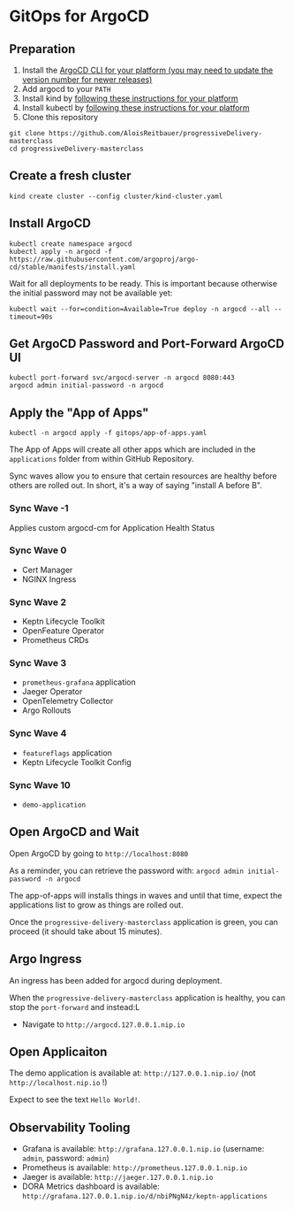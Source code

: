 # GitOps for ArgoCD

## Preparation

1. Install the [ArgoCD CLI for your platform (you may need to update the version number for newer releases)](https://github.com/argoproj/argo-cd/releases/tag/v2.7.7)
1. Add argocd to your `PATH`
1. Install kind by [following these instructions for your platform](https://kind.sigs.k8s.io/docs/user/quick-start#installation)
1. Install kubectl by [following these instructions for your platform](https://kubernetes.io/docs/tasks/tools/#kubectl)
1. Clone this repository

```
git clone https://github.com/AloisReitbauer/progressiveDelivery-masterclass
cd progressiveDelivery-masterclass
```

## Create a fresh cluster

```
kind create cluster --config cluster/kind-cluster.yaml
```

## Install ArgoCD

```
kubectl create namespace argocd
kubectl apply -n argocd -f https://raw.githubusercontent.com/argoproj/argo-cd/stable/manifests/install.yaml
```

Wait for all deployments to be ready. This is important because otherwise the initial password may not be available yet:

```
kubectl wait --for=condition=Available=True deploy -n argocd --all --timeout=90s
```

## Get ArgoCD Password and Port-Forward ArgoCD UI

```
kubectl port-forward svc/argocd-server -n argocd 8080:443
argocd admin initial-password -n argocd
```

## Apply the "App of Apps"

```
kubectl -n argocd apply -f gitops/app-of-apps.yaml
```

The App of Apps will create all other apps which are included in the `applications` folder from within GitHub Repository.

Sync waves allow you to ensure that certain resources are healthy before others are rolled out. In short, it's a way of saying "install A before B".

### Sync Wave -1
Applies custom argocd-cm for Application Health Status

### Sync Wave 0
- Cert Manager
- NGINX Ingress

### Sync Wave 2
- Keptn Lifecycle Toolkit
- OpenFeature Operator
- Prometheus CRDs

### Sync Wave 3
- `prometheus-grafana` application
- Jaeger Operator
- OpenTelemetry Collector
- Argo Rollouts

### Sync Wave 4
- `featureflags` application
- Keptn Lifecycle Toolkit Config

### Sync Wave 10
- `demo-application`

## Open ArgoCD and Wait
Open ArgoCD by going to `http://localhost:8080`

As a reminder, you can retrieve the password with: `argocd admin initial-password -n argocd`

The app-of-apps will installs things in waves and until that time, expect the applications list to grow as things are rolled out.

Once the `progressive-delivery-masterclass` application is green, you can proceed (it should take about 15 minutes).

## Argo Ingress
An ingress has been added for argocd during deployment.

When the `progressive-delivery-masterclass` application is healthy, you can stop the `port-forward` and instead:L

- Navigate to `http://argocd.127.0.0.1.nip.io`

## Open Applicaiton
The demo application is available at: `http://127.0.0.1.nip.io/` (not `http://localhost.nip.io` !)

Expect to see the text `Hello World!`.

## Observability Tooling
- Grafana is available: `http://grafana.127.0.0.1.nip.io` (username: `admin`, password: `admin`)
- Prometheus is available: `http://prometheus.127.0.0.1.nip.io`
- Jaeger is available: `http://jaeger.127.0.0.1.nip.io`
- DORA Metrics dashboard is available: `http://grafana.127.0.0.1.nip.io/d/nbiPNgN4z/keptn-applications`
